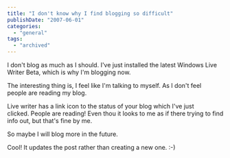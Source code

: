 ```yaml
---
title: "I don't know why I find blogging so difficult"
publishDate: "2007-06-01"
categories: 
  - "general"
tags:
  - "archived"
---
```


I don't blog as much as I should. I've just installed the latest Windows Live Writer Beta, which is why I'm blogging now.

The interesting thing is, I feel like I'm talking to myself. As I don't feel people are reading my blog.

Live writer has a link icon to the status of your blog which I've just clicked. People are reading! Even thou it looks to me as if there trying to find info out, but that's fine by me.

So maybe I will blog more in the future.

Cool! It updates the post rather than creating a new one. :-)

